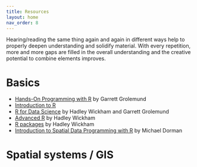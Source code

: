 ```yaml
---
title: Resources
layout: home
nav_order: 8
---
```


Hearing/reading the same thing again and again in different ways help to properly deepen understanding and solidify material. With every repetition, more and more gaps are filled in the overall understanding and the creative potential to combine elements improves.

# Basics 

- [Hands-On Programming with R](https://rstudio-education.github.io/hopr/index.html) by Garrett Grolemund
- [Introduction to R](https://rspatial.org/intr/index.html) 
- [R for Data Science](https://r4ds.had.co.nz/) by Hadley Wickham and Garrett Grolemund
- [Advanced R](http://adv-r.had.co.nz/) by Hadley Wickham
- [R packages](https://r-pkgs.org/) by Hadley Wickham
- [Introduction to Spatial Data Programming with R](http://132.72.155.230:3838/r/index.html) by Michael Dorman


# Spatial systems / GIS
